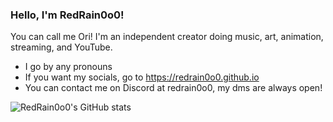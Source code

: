 ### Hello, I'm RedRain0o0!
You can call me Ori! I'm an independent creator doing music, art, animation, streaming, and YouTube.
- I go by any pronouns
- If you want my socials, go to https://redrain0o0.github.io
- You can contact me on Discord at redrain0o0, my dms are always open!


![RedRain0o0's GitHub stats](https://github-readme-stats.vercel.app/api?username=redrain0o0&show_icons=true&theme=swift)
